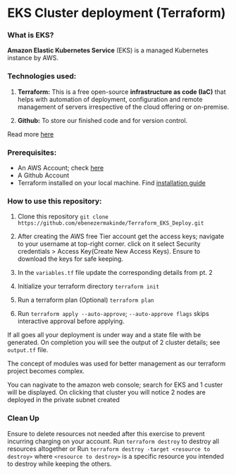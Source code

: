 # EKS Cluster deployment (Terraform)
### What is EKS?
**Amazon Elastic Kubernetes Service** (EKS) is a managed Kubernetes instance by AWS.

### Technologies used:
1. **Terraform:** This is a free open-source **infrastructure as code (IaC)** that helps with automation of deployment, configuration and remote management of servers irrespective of the cloud offering or on-premise.

2. **Github:** To store our finished code and for version control.

Read more [here](https://www.terraform.io/intro)

### Prerequisites:
- An AWS Account; check [here](https://aws.amazon.com/account/sign-up)
- A Github Account
- Terraform installed on your local machine. Find [installation guide](https://learn.hashicorp.com/tutorials/terraform/install-cli#install-terraform)

### How to use this repository:
1. Clone this repository
   `git clone https://github.com/ebenezermakinde/Terraform_EKS_Deploy.git `

2. After creating the AWS free Tier account get the access keys; navigate to your username at
top-right corner. click on it select Security credentials > Access Key(Create New Access Keys). Ensure to download the keys for safe keeping.
3. In the `variables.tf` file update the corresponding details from pt. 2
4. Initialize your terraform directory
`terraform init`
5. Run a terraform plan (Optional)
`terraform plan`
6. Run `terraform apply --auto-approve`; `--auto-approve flags` skips interactive approval before applying.

If all goes all your deployment is under way and a state file with be generated. On completion you will see the output of 2 cluster details; see `output.tf` file.

The concept of modules was used for better management as our terraform project becomes complex.

You can nagivate to the amazon web console; search for EKS and 1 custer will be displayed. On clicking that cluster you will notice 2 nodes are deployed in the private subnet created


### Clean Up
Ensure to delete resources not needed after this exercise to prevent incurring charging on your account.
Run `terraform destroy` to destroy all resources altogether or
Run `terraform destroy -target <resource to destroy>` where `<resource to destroy>` is a specific resource you intended to destroy while keeping the others.